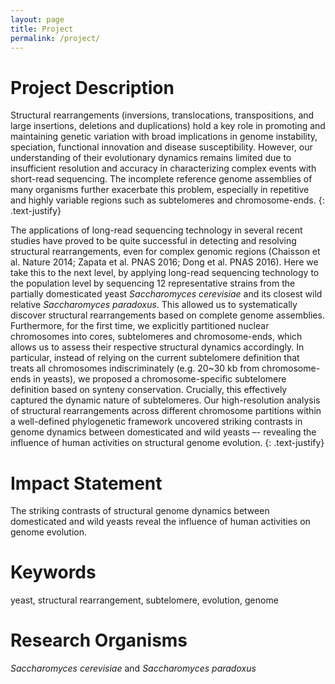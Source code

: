 ```yaml
---
layout: page
title: Project
permalink: /project/
---
```


# Project Description

Structural rearrangements (inversions, translocations, transpositions, and large insertions, deletions and duplications) hold a key role in promoting and maintaining genetic variation with broad implications in genome instability, speciation, functional innovation and disease susceptibility. However, our understanding of their evolutionary dynamics remains limited due to insufficient resolution and accuracy in characterizing complex events with short-read sequencing. The incomplete reference genome assemblies of many organisms further exacerbate this problem, especially in repetitive and highly variable regions such as subtelomeres and chromosome-ends. {: .text-justify}


The applications of long-read sequencing technology in several recent studies have proved to be quite successful in detecting and resolving structural rearrangements, even for complex genomic regions (Chaisson et al. Nature 2014; Zapata et al. PNAS 2016; Dong et al. PNAS 2016). Here we take this to the next level, by applying long-read sequencing technology to the population level by sequencing 12 representative strains from the partially domesticated yeast *Saccharomyces cerevisiae* and its closest wild relative *Saccharomyces paradoxus*. This allowed us to systematically discover structural rearrangements based on complete genome assemblies. Furthermore, for the first time, we explicitly partitioned nuclear chromosomes into cores, subtelomeres and chromosome-ends, which allows us to assess their respective structural dynamics accordingly. In particular, instead of relying on the current subtelomere definition that treats all chromosomes indiscriminately (e.g. 20~30 kb from chromosome-ends in yeasts), we proposed a chromosome-specific subtelomere definition based on synteny conservation. Crucially, this effectively captured the dynamic nature of subtelomeres. Our high-resolution analysis of structural rearrangements across different chromosome partitions within a well-defined phylogenetic framework uncovered striking contrasts in genome dynamics between domesticated and wild yeasts –- revealing the influence of human activities on structural genome evolution. {: .text-justify}




# Impact Statement
The striking contrasts of structural genome dynamics between domesticated and wild yeasts reveal the influence of human activities on genome evolution.

# Keywords
yeast, structural rearrangement, subtelomere, evolution, genome

# Research Organisms
*Saccharomyces cerevisiae* and *Saccharomyces paradoxus*

